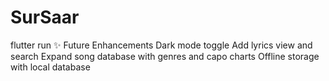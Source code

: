 # SurSaar
flutter run ✨ Future Enhancements Dark mode toggle  Add lyrics view and search  Expand song database with genres and capo charts  Offline storage with local database
